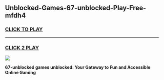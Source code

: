 
## Unblocked-Games-67-unblocked-Play-Free-mfdh4
<h3>
<a href="https://premium76.site?title=67-unblocked&ref=18A1">CLICK TO PLAY</a></h3>
<hr>

<h3>
<a href="https://premium76.site?title=67-unblocked&ref=18A1">CLICK 2 PLAY</a>
  
</h3>

<a href="https://premium76.site?title=67-unblocked&ref=18A1"><img src="https://clearcache.store/games.png"></a>


**67-unblocked games unblocked: Your Gateway to Fun and Accessible Online Gaming**
